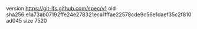 version https://git-lfs.github.com/spec/v1
oid sha256:e1a73ab07192ffe24e278321eca1fffae22578cde9c56e1daef35c2f810ad045
size 7520
